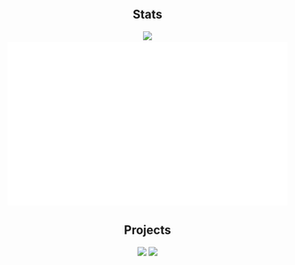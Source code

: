 <!-- <table>
  <tr>
    <td>
      <img src="https://github-readme-stats.vercel.app/api/?username=Lani-Skyy&show_icons=true&title_color=fff&text_color=9f9f9f&bg_color=00000000&icon_color=cea5fb&count_private=true&border_radius=5&border_color=848c8c"/>
    </td>
    <td>
        <img src="https://raw.githubusercontent.com/Lani-Skyy/github-stats/master/generated/languages.svg#gh-dark-mode-only"/>
    </td>
  </tr>
</table> -->


<div align="center" dir="auto">
  <h2>Stats</h2>
  <img src="https://github-readme-stats.vercel.app/api/?username=Lani-Skyy&show_icons=true&title_color=fff&text_color=9f9f9f&bg_color=00000000&icon_color=cea5fb&count_private=true&border_radius=5&border_color=848c8c&line_height=27&hide_rank=true" style="max-width: 100%;">
  <img src="https://github.com/Lani-Skyy/github-stats/raw/master/generated/languages.svg#gh-dark-mode-only" style="max-width: 100%;">
  <h2>Projects</h2>
  <a href="https://github.com/Lani-Skyy/Chess-Competition-Manager"><img src="https://github-readme-stats.vercel.app/api/pin/?username=Lani-Skyy&repo=Chess-Competition-Manager&show_icons=true&title_color=fff&text_color=9f9f9f&bg_color=00000000&icon_color=cea5fb&count_private=true&border_radius=5&border_color=848c8c&line_height=27&hide_rank=true" style="max-width: 100%;"></a>
  <a href="https://github.com/Lani-Skyy/Chess-Competition-Manager"><img src="https://github-readme-stats.vercel.app/api/pin/?username=mit-mit-randomprojectlab&repo=team_myctl_pyweek33&show_icons=true&title_color=fff&text_color=9f9f9f&bg_color=00000000&icon_color=cea5fb&count_private=true&border_radius=5&border_color=848c8c&line_height=27&hide_rank=true" style="max-width: 100%;"></a>
</div>

<!-- 
cards from 
https://github.com/anuraghazra/github-readme-stats
https://github.com/jstrieb/github-stats
-->
